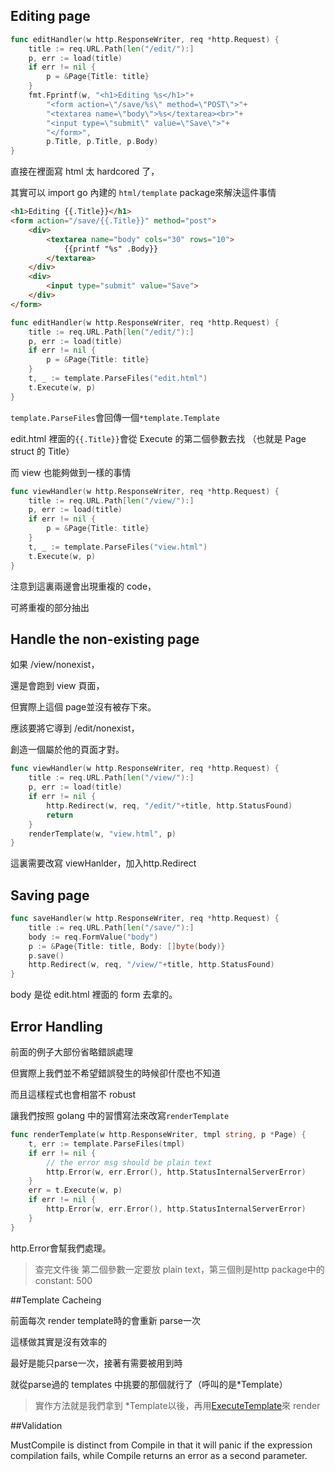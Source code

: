 ## Editing page
 
```go
func editHandler(w http.ResponseWriter, req *http.Request) {
    title := req.URL.Path[len("/edit/"):]
    p, err := load(title)
    if err != nil {
        p = &Page{Title: title}
    }
    fmt.Fprintf(w, "<h1>Editing %s</h1>"+
        "<form action=\"/save/%s\" method=\"POST\">"+
        "<textarea name=\"body\">%s</textarea><br>"+
        "<input type=\"submit\" value=\"Save\">"+
        "</form>",
        p.Title, p.Title, p.Body)
}
```
直接在裡面寫 html 太 hardcored 了，

其實可以 import go 內建的 `html/template` package來解決這件事情

```html
<h1>Editing {{.Title}}</h1>
<form action="/save/{{.Title}}" method="post">
    <div>
        <textarea name="body" cols="30" rows="10">
            {{printf "%s" .Body}}
        </textarea>
    </div>
    <div>
        <input type="submit" value="Save">
    </div>
</form>
```

```go
func editHandler(w http.ResponseWriter, req *http.Request) {
    title := req.URL.Path[len("/edit/"):]
    p, err := load(title)
    if err != nil {
        p = &Page{Title: title}
    }
    t, _ := template.ParseFiles("edit.html")
    t.Execute(w, p)
}
```

`template.ParseFiles`會回傳一個`*template.Template`

edit.html 裡面的`{{.Title}}`會從 Execute 的第二個參數去找
（也就是 Page struct 的 Title）

而 view 也能夠做到一樣的事情

```go
func viewHandler(w http.ResponseWriter, req *http.Request) {
    title := req.URL.Path[len("/view/"):]
    p, err := load(title)
    if err != nil {
        p = &Page{Title: title}
    }
    t, _ := template.ParseFiles("view.html")
    t.Execute(w, p)
}
```

注意到這裏兩邊會出現重複的 code，

可將重複的部分抽出

## Handle the non-existing page

如果 /view/nonexist，

還是會跑到 view 頁面，

但實際上這個 page並沒有被存下來。

應該要將它導到 /edit/nonexist，

創造一個屬於他的頁面才對。

```go
func viewHandler(w http.ResponseWriter, req *http.Request) {
    title := req.URL.Path[len("/view/"):]
    p, err := load(title)
    if err != nil {
        http.Redirect(w, req, "/edit/"+title, http.StatusFound)
        return
    }
    renderTemplate(w, "view.html", p)
}
```

這裏需要改寫 viewHanlder，加入http.Redirect

## Saving page

```go
func saveHandler(w http.ResponseWriter, req *http.Request) {
    title := req.URL.Path[len("/save/"):]
    body := req.FormValue("body")
    p := &Page{Title: title, Body: []byte(body)}
    p.save()
    http.Redirect(w, req, "/view/"+title, http.StatusFound)
}
```

body 是從 edit.html 裡面的 form 去拿的。

## Error Handling

前面的例子大部份省略錯誤處理

但實際上我們並不希望錯誤發生的時候卻什麼也不知道

而且這樣程式也會相當不 robust

讓我們按照 golang 中的習慣寫法來改寫`renderTemplate`

```go
func renderTemplate(w http.ResponseWriter, tmpl string, p *Page) {
    t, err := template.ParseFiles(tmpl)
    if err != nil {
        // the error msg should be plain text
        http.Error(w, err.Error(), http.StatusInternalServerError)
    }
    err = t.Execute(w, p)
    if err != nil {
        http.Error(w, err.Error(), http.StatusInternalServerError)
    }
}
```

http.Error會幫我們處理。
> 查完文件後
> 第二個參數一定要放 plain text，第三個則是http package中的constant: 500

##Template Cacheing

前面每次 render template時的會重新 parse一次

這樣做其實是沒有效率的

最好是能只parse一次，接著有需要被用到時

就從parse過的 templates 中挑要的那個就行了（呼叫的是*Template）

> 實作方法就是我們拿到 *Template以後，再用[ExecuteTemplate](https://golang.org/pkg/html/template/#Template.ExecuteTemplate)來 render


##Validation

MustCompile is distinct from Compile in that it will panic if the expression compilation fails, while Compile returns an error as a second parameter.



